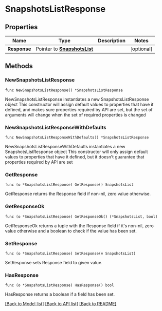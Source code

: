 # SnapshotsListResponse

## Properties

Name | Type | Description | Notes
------------ | ------------- | ------------- | -------------
**Response** | Pointer to [**SnapshotsList**](SnapshotsList.md) |  | [optional] 

## Methods

### NewSnapshotsListResponse

`func NewSnapshotsListResponse() *SnapshotsListResponse`

NewSnapshotsListResponse instantiates a new SnapshotsListResponse object
This constructor will assign default values to properties that have it defined,
and makes sure properties required by API are set, but the set of arguments
will change when the set of required properties is changed

### NewSnapshotsListResponseWithDefaults

`func NewSnapshotsListResponseWithDefaults() *SnapshotsListResponse`

NewSnapshotsListResponseWithDefaults instantiates a new SnapshotsListResponse object
This constructor will only assign default values to properties that have it defined,
but it doesn't guarantee that properties required by API are set

### GetResponse

`func (o *SnapshotsListResponse) GetResponse() SnapshotsList`

GetResponse returns the Response field if non-nil, zero value otherwise.

### GetResponseOk

`func (o *SnapshotsListResponse) GetResponseOk() (*SnapshotsList, bool)`

GetResponseOk returns a tuple with the Response field if it's non-nil, zero value otherwise
and a boolean to check if the value has been set.

### SetResponse

`func (o *SnapshotsListResponse) SetResponse(v SnapshotsList)`

SetResponse sets Response field to given value.

### HasResponse

`func (o *SnapshotsListResponse) HasResponse() bool`

HasResponse returns a boolean if a field has been set.


[[Back to Model list]](../README.md#documentation-for-models) [[Back to API list]](../README.md#documentation-for-api-endpoints) [[Back to README]](../README.md)


